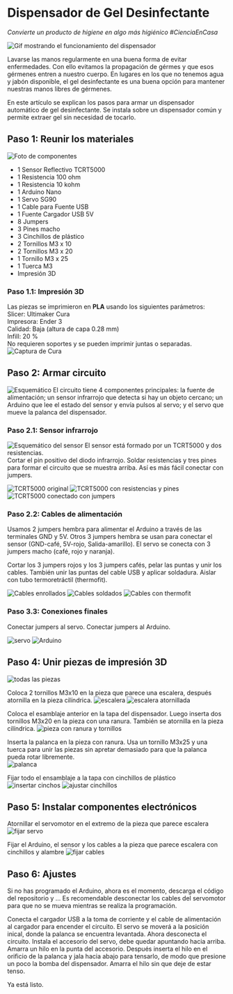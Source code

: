 # Dispensador de Gel Desinfectante
*Convierte un producto de higiene en algo más higiénico*
*#CienciaEnCasa*

![Gif mostrando el funcionamiento del dispensador](/img/dispensador_prueba_01.gif)

Lavarse las manos regularmente en una buena forma de evitar enfermedades. 
Con ello evitamos la propagación de gérmes y que esos gérmenes entren a nuestro cuerpo. 
En lugares en los que no tenemos agua y jabón disponible, el gel desinfectante es una 
buena opción para mantener nuestras manos libres de gérmenes.

En este artículo se explican los pasos para armar un dispensador automático de gel 
desinfectante. Se instala sobre un dispensador común y permite extraer gel sin 
necesidad de tocarlo.

## Paso 1: Reunir los materiales
![Foto de componentes](/img/componentes_01.jpg)
+ 1 Sensor Reflectivo TCRT5000
+ 1	Resistencia 100 ohm
+ 1	Resistencia 10 kohm
+ 1	Arduino Nano
+ 1	Servo SG90
+ 1	Cable para Fuente USB
+ 1	Fuente Cargador USB 5V
+ 8	Jumpers
+ 3	Pines macho
+ 3	Cinchillos de plástico
+ 2	Tornillos M3 x 10
+ 2 Tornillos M3 x 20
+ 1 Tornillo M3 x 25
+ 1 Tuerca M3
+ Impresión 3D

### Paso 1.1: Impresión 3D
Las piezas se imprimieron en **PLA** usando los siguientes parámetros:  
Slicer: Ultimaker Cura  
Impresora: Ender 3  
Calidad: Baja (altura de capa 0.28 mm)  
Infill: 20 %  
No requieren soportes y se pueden imprimir juntas o separadas.  
![Captura de Cura](/img/cama_impresora.png)

## Paso 2: Armar circuito
![Esquemático](/img/esquematico1.png)
El circuito tiene 4 componentes principales: la fuente de alimentación; un sensor infrarrojo que detecta si hay un objeto cercano; un Arduino que lee el estado del sensor y envía pulsos al servo; y el servo que mueve la palanca del dispensador. 

### Paso 2.1: Sensor infrarrojo
![Esquemático del sensor](/img/sensor.png)
El sensor está formado por un TCRT5000 y dos resistencias.  
Cortar el pin positivo del diodo infrarrojo. Soldar resistencias y tres pines para formar el circuito que se muestra arriba. Así es más fácil conectar con jumpers.

![TCRT5000 original](/img/sen_01.jpg)
![TCRT5000 con resistencias y pines](/img/sen_02.jpg)
![TCRT5000 conectado con jumpers](/img/sen_03.jpg)

### Paso 2.2: Cables de alimentación
Usamos 2 jumpers hembra para alimentar el Arduino a través de las terminales GND y 5V.
Otros 3 jumpers hembra se usan para conectar el sensor (GND-café, 5V-rojo, Salida-amarillo).
El servo se conecta con 3 jumpers macho (café, rojo y naranja).

Cortar los 3 jumpers rojos y los 3 jumpers cafés, pelar las puntas y unir los cables.
También unir las puntas del cable USB y aplicar soldadura. Aislar con tubo termoretráctil (thermofit).

![Cables enrollados](/img/cables_enrollados.jpg)
![Cables soldados](/img/cables_soldados.jpg)
![Cables con thermofit](/img/cables_thermofit.jpg)

### Paso 3.3: Conexiones finales
Conectar jumpers al servo. Conectar jumpers al Arduino.

![servo](/img/servo.jpg)
![Arduino](/img/arduino.jpg)

## Paso 4: Unir piezas de impresión 3D
![todas las piezas](/img/i3d.jpg)  

Coloca 2 tornillos M3x10 en la pieza que parece una escalera, después atornilla en la pieza cilíndrica.
![escalera](/img/esc.jpg)
![escalera atornillada](/img/esc_tapa.jpg)

Coloca el esamblaje anterior en la tapa del dispensador. Luego inserta dos tornillos M3x20 en la pieza con una ranura. También se atornilla en la pieza cilíndrica.
![pieza con ranura y tornillos](/img/lateral.jpg)

Inserta la palanca en la pieza con ranura. Usa un tornillo M3x25 y una tuerca para unir las piezas sin apretar demasiado para que la palanca pueda rotar libremente.  
![palanca](/img/palanca.jpg)

Fijar todo el ensamblaje a la tapa con cinchillos de plástico
![insertar cinchos](/img/insertar_cinchos.jpg)
![ajustar cinchillos](/img/ajustar_cinchillos.jpg)

## Paso 5: Instalar componentes electrónicos
Atornillar el servomotor en el extremo de la pieza que parece escalera
![fijar servo](/img/fijar_servo.jpg)

Fijar el Arduino, el sensor y los cables a la pieza que parece escalera con cinchillos y alambre
![fijar cables](/img/poner_todo.jpg)

## Paso 6: Ajustes
Si no has programado el Arduino, ahora es el momento, descarga el código del repositorio y ...
Es recomendable desconectar los cables del servomotor para que no se mueva mientras se realiza la programación.

Conecta el cargador USB a la toma de corriente y el cable de alimentación al cargador para encender el circuito.
El servo se moverá a la posición inical, donde la palanca se encuentra levantada. Ahora desconecta el circuito.
Instala el accesorio del servo, debe quedar apuntando hacia arriba. Amarra un hilo en la punta del accesorio.
Después inserta el hilo en el orificio de la palanca y jala hacia abajo para tensarlo, 
de modo que presione un poco la bomba del dispensador. Amarra el hilo sin que deje de estar tenso.

Ya está listo.
